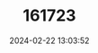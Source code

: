 ---
title: "161723"
category: "Raja pita"
draft: false
date: 2024-02-22 13:03:52
languages:
  Arabic: ["Luchma um shook"]
  English: ["Pita Skate"]
---